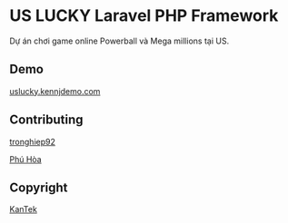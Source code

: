 # US LUCKY Laravel PHP Framework


Dự án chơi game online Powerball và Mega millions tại US.

## Demo

[uslucky.kennjdemo.com](http://uslucky.kennjdemo.com)


## Contributing

[tronghiep92](https://github.com/tronghiep92)

[Phú Hòa](#)


## Copyright

[KanTek](http://kan-tek.com)

